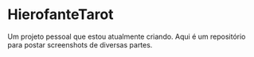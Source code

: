 # HierofanteTarot
Um projeto pessoal que estou atualmente criando. Aqui é um repositório para postar screenshots de diversas partes.
